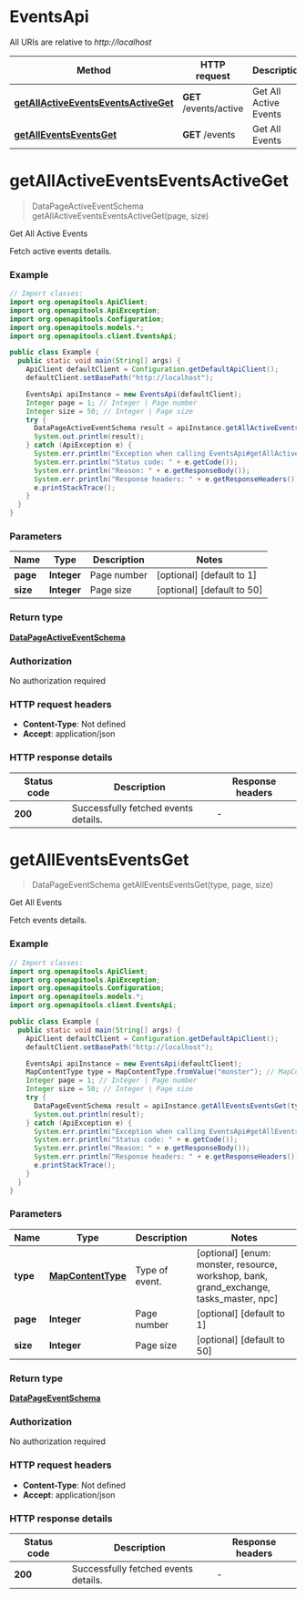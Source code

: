 # EventsApi

All URIs are relative to *http://localhost*

| Method | HTTP request | Description |
|------------- | ------------- | -------------|
| [**getAllActiveEventsEventsActiveGet**](EventsApi.md#getAllActiveEventsEventsActiveGet) | **GET** /events/active | Get All Active Events |
| [**getAllEventsEventsGet**](EventsApi.md#getAllEventsEventsGet) | **GET** /events | Get All Events |


<a id="getAllActiveEventsEventsActiveGet"></a>
# **getAllActiveEventsEventsActiveGet**
> DataPageActiveEventSchema getAllActiveEventsEventsActiveGet(page, size)

Get All Active Events

Fetch active events details.

### Example
```java
// Import classes:
import org.openapitools.ApiClient;
import org.openapitools.ApiException;
import org.openapitools.Configuration;
import org.openapitools.models.*;
import org.openapitools.client.EventsApi;

public class Example {
  public static void main(String[] args) {
    ApiClient defaultClient = Configuration.getDefaultApiClient();
    defaultClient.setBasePath("http://localhost");

    EventsApi apiInstance = new EventsApi(defaultClient);
    Integer page = 1; // Integer | Page number
    Integer size = 50; // Integer | Page size
    try {
      DataPageActiveEventSchema result = apiInstance.getAllActiveEventsEventsActiveGet(page, size);
      System.out.println(result);
    } catch (ApiException e) {
      System.err.println("Exception when calling EventsApi#getAllActiveEventsEventsActiveGet");
      System.err.println("Status code: " + e.getCode());
      System.err.println("Reason: " + e.getResponseBody());
      System.err.println("Response headers: " + e.getResponseHeaders());
      e.printStackTrace();
    }
  }
}
```

### Parameters

| Name | Type | Description  | Notes |
|------------- | ------------- | ------------- | -------------|
| **page** | **Integer**| Page number | [optional] [default to 1] |
| **size** | **Integer**| Page size | [optional] [default to 50] |

### Return type

[**DataPageActiveEventSchema**](DataPageActiveEventSchema.md)

### Authorization

No authorization required

### HTTP request headers

 - **Content-Type**: Not defined
 - **Accept**: application/json

### HTTP response details
| Status code | Description | Response headers |
|-------------|-------------|------------------|
| **200** | Successfully fetched events details. |  -  |

<a id="getAllEventsEventsGet"></a>
# **getAllEventsEventsGet**
> DataPageEventSchema getAllEventsEventsGet(type, page, size)

Get All Events

Fetch events details.

### Example
```java
// Import classes:
import org.openapitools.ApiClient;
import org.openapitools.ApiException;
import org.openapitools.Configuration;
import org.openapitools.models.*;
import org.openapitools.client.EventsApi;

public class Example {
  public static void main(String[] args) {
    ApiClient defaultClient = Configuration.getDefaultApiClient();
    defaultClient.setBasePath("http://localhost");

    EventsApi apiInstance = new EventsApi(defaultClient);
    MapContentType type = MapContentType.fromValue("monster"); // MapContentType | Type of event.
    Integer page = 1; // Integer | Page number
    Integer size = 50; // Integer | Page size
    try {
      DataPageEventSchema result = apiInstance.getAllEventsEventsGet(type, page, size);
      System.out.println(result);
    } catch (ApiException e) {
      System.err.println("Exception when calling EventsApi#getAllEventsEventsGet");
      System.err.println("Status code: " + e.getCode());
      System.err.println("Reason: " + e.getResponseBody());
      System.err.println("Response headers: " + e.getResponseHeaders());
      e.printStackTrace();
    }
  }
}
```

### Parameters

| Name | Type | Description  | Notes |
|------------- | ------------- | ------------- | -------------|
| **type** | [**MapContentType**](.md)| Type of event. | [optional] [enum: monster, resource, workshop, bank, grand_exchange, tasks_master, npc] |
| **page** | **Integer**| Page number | [optional] [default to 1] |
| **size** | **Integer**| Page size | [optional] [default to 50] |

### Return type

[**DataPageEventSchema**](DataPageEventSchema.md)

### Authorization

No authorization required

### HTTP request headers

 - **Content-Type**: Not defined
 - **Accept**: application/json

### HTTP response details
| Status code | Description | Response headers |
|-------------|-------------|------------------|
| **200** | Successfully fetched events details. |  -  |

